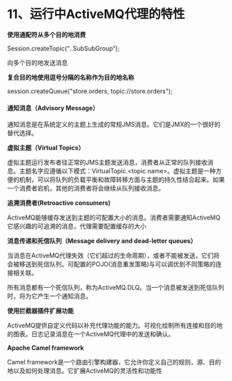 # 11、运行中ActiveMQ代理的特性

**使用通配符从多个目的地消费**

Session.createTopic\(“_._.SubSubGroup”\);

向多个目的地发送消息

**复合目的地使用逗号分隔的名称作为目的地名称**

session.createQueue\("store.orders, topic://store.orders"\);

#### 通知消息（Advisory Message）

通知消息是在系统定义的主题上生成的常规JMS消息。它们是JMX的一个很好的替代选择。

**虚拟主题（Virtual Topics）**

虚拟主题运行发布者往正常的JMS主题发送消息，消费者从正常的队列接收消息。主题名字应遵循以下模式：VirtualTopic.&lt;topic name&gt;。虚拟主题是一种方便的机制，可以将队列的负载平衡和故障转移方面与主题的持久性结合起来。如果一个消费者宕机，其他的消费者将会继续从队列接收消息。

**追溯消费者\(Retroactive consumers\)**

ActiveMQ能够缓存发送到主题的可配置大小的消息。消费者需要通知ActiveMQ它感兴趣的可追溯的消息，代理需要配置缓存的大小

**消息传递和死信队列（Message delivery and dead-letter queues）**

当消息在ActiveMQ代理失效（它们超过的生命周期），或者不能被发送，它们将会被移送到死信队列。可配置的POJO\(消息重发策略\)与可以调优到不同策略的连接相关联。

所有消息都有一个死信队列，称为ActiveMQ.DLQ。当一个消息被发送到死信队列时，将为它产生一个通知消息。

**使用拦截器插件扩展功能**

ActiveMQ提供自定义代码以补充代理功能的能力。可视化绘制所有连接和目的地的图表。日志记录消息在一个ActiveMQ代理中的发送和确认。

**Apache Camel framework**

Camel framework是一个路由引擎构建器，它允许你定义自己的规则，源、目的地以及如何处理消息。它扩展ActiveMQ的灵活性和功能性

